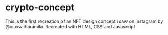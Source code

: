 # crypto-concept
This is the first recreation of an NFT design concept i saw on instagram by @uiuxwitharamila. Recreated with HTML, CSS and Javascript
